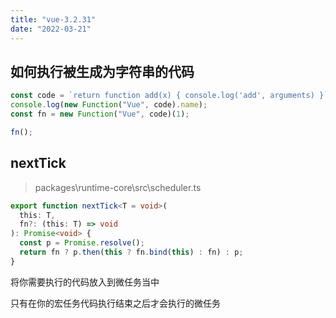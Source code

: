 ```yaml
---
title: "vue-3.2.31"
date: "2022-03-21"
---
```


## 如何执行被生成为字符串的代码

```javascript
const code = `return function add(x) { console.log('add', arguments) }`;
console.log(new Function("Vue", code).name);
const fn = new Function("Vue", code)(1);

fn();
```

## nextTick

> packages\runtime-core\src\scheduler.ts

```ts
export function nextTick<T = void>(
  this: T,
  fn?: (this: T) => void
): Promise<void> {
  const p = Promise.resolve();
  return fn ? p.then(this ? fn.bind(this) : fn) : p;
}
```

将你需要执行的代码放入到微任务当中

只有在你的宏任务代码执行结束之后才会执行的微任务
